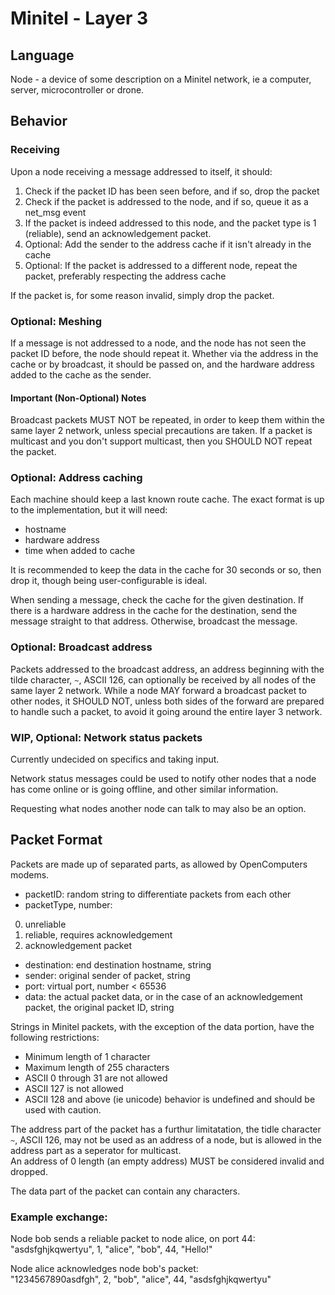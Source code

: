 # Minitel - Layer 3

## Language
Node - a device of some description on a Minitel network, ie a computer, server, microcontroller or drone.

## Behavior

### Receiving
Upon a node receiving a message addressed to itself, it should:

1. Check if the packet ID has been seen before, and if so, drop the packet
2. Check if the packet is addressed to the node, and if so, queue it as a net_msg event
3. If the packet is indeed addressed to this node, and the packet type is 1 (reliable), send an acknowledgement packet.
4. Optional: Add the sender to the address cache if it isn't already in the cache
5. Optional: If the packet is addressed to a different node, repeat the packet, preferably respecting the address cache

If the packet is, for some reason invalid, simply drop the packet.
### Optional: Meshing
If a message is not addressed to a node, and the node has not seen the packet ID before, the node should repeat it. Whether via the address in the cache or by broadcast, it should be passed on, and the hardware address added to the cache as the sender.

#### Important (Non-Optional) Notes
Broadcast packets MUST NOT be repeated, in order to keep them within the same layer 2 network, unless special precautions are taken.
If a packet is multicast and you don't support multicast, then you SHOULD NOT repeat the packet.

### Optional: Address caching
Each machine should keep a last known route cache. The exact format is up to the implementation, but it will need:

- hostname
- hardware address
- time when added to cache

It is recommended to keep the data in the cache for 30 seconds or so, then drop it, though being user-configurable is ideal.

When sending a message, check the cache for the given destination. If there is a hardware address in the cache for the destination, send the message straight to that address. Otherwise, broadcast the message.

### Optional: Broadcast address
Packets addressed to the broadcast address, an address beginning with the tilde character, `~`, ASCII 126, can optionally be received by all nodes of the same layer 2 network. While a node MAY forward a broadcast packet to other nodes, it SHOULD NOT, unless both sides of the forward are prepared to handle such a packet, to avoid it going around the entire layer 3 network.

### WIP, Optional: Network status packets

Currently undecided on specifics and taking input.

Network status messages could be used to notify other nodes that a node has come online or is going offline, and other similar information.

Requesting what nodes another node can talk to may also be an option.

## Packet Format
Packets are made up of separated parts, as allowed by OpenComputers modems.

- packetID: random string to differentiate packets from each other
- packetType, number:
 0. unreliable
 1. reliable, requires acknowledgement
 2. acknowledgement packet
- destination: end destination hostname, string
- sender: original sender of packet, string
- port: virtual port, number \< 65536
- data: the actual packet data, or in the case of an acknowledgement packet, the original packet ID, string

Strings in Minitel packets, with the exception of the data portion, have the following restrictions:

- Minimum length of 1 character
- Maximum length of 255 characters
- ASCII 0 through 31 are not allowed
- ASCII 127 is not allowed
- ASCII 128 and above (ie unicode) behavior is undefined and should be used with caution.

The address part of the packet has a furthur limitatation, the tidle character `~`, ASCII 126, may not be used as an address of a node, but is allowed in the address part as a seperator for multicast.  
An address of 0 length (an empty address) MUST be considered invalid and dropped.

The data part of the packet can contain any characters.

### Example exchange:

Node bob sends a reliable packet to node alice, on port 44:  
"asdsfghjkqwertyu", 1, "alice", "bob", 44, "Hello!"

Node alice acknowledges node bob's packet:  
"1234567890asdfgh", 2, "bob", "alice", 44, "asdsfghjkqwertyu"
